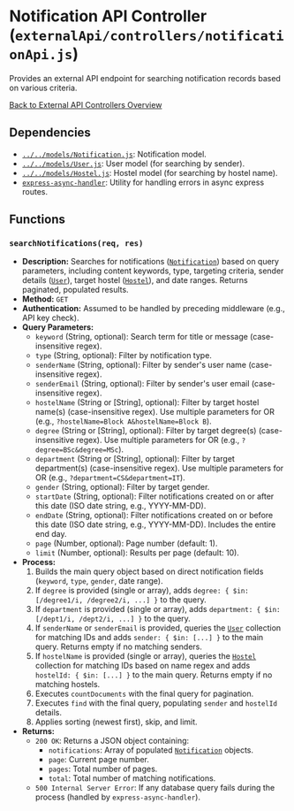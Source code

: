 # Notification API Controller (`externalApi/controllers/notificationApi.js`)

Provides an external API endpoint for searching notification records based on various criteria.

[Back to External API Controllers Overview](README.md)

## Dependencies

- [`../../models/Notification.js`](../../models/Notification.md): Notification model.
- [`../../models/User.js`](../../models/User.md): User model (for searching by sender).
- [`../../models/Hostel.js`](../../models/Hostel.md): Hostel model (for searching by hostel name).
- [`express-async-handler`](https://www.npmjs.com/package/express-async-handler): Utility for handling errors in async express routes.

## Functions

### `searchNotifications(req, res)`

- **Description:** Searches for notifications ([`Notification`](../../models/Notification.md)) based on query parameters, including content keywords, type, targeting criteria, sender details ([`User`](../../models/User.md)), target hostel ([`Hostel`](../../models/Hostel.md)), and date ranges. Returns paginated, populated results.
- **Method:** `GET`
- **Authentication:** Assumed to be handled by preceding middleware (e.g., API key check).
- **Query Parameters:**
  - `keyword` (String, optional): Search term for title or message (case-insensitive regex).
  - `type` (String, optional): Filter by notification type.
  - `senderName` (String, optional): Filter by sender's user name (case-insensitive regex).
  - `senderEmail` (String, optional): Filter by sender's user email (case-insensitive regex).
  - `hostelName` (String or [String], optional): Filter by target hostel name(s) (case-insensitive regex). Use multiple parameters for OR (e.g., `?hostelName=Block A&hostelName=Block B`).
  - `degree` (String or [String], optional): Filter by target degree(s) (case-insensitive regex). Use multiple parameters for OR (e.g., `?degree=BSc&degree=MSc`).
  - `department` (String or [String], optional): Filter by target department(s) (case-insensitive regex). Use multiple parameters for OR (e.g., `?department=CS&department=IT`).
  - `gender` (String, optional): Filter by target gender.
  - `startDate` (String, optional): Filter notifications created on or after this date (ISO date string, e.g., YYYY-MM-DD).
  - `endDate` (String, optional): Filter notifications created on or before this date (ISO date string, e.g., YYYY-MM-DD). Includes the entire end day.
  - `page` (Number, optional): Page number (default: 1).
  - `limit` (Number, optional): Results per page (default: 10).
- **Process:**
  1.  Builds the main query object based on direct notification fields (`keyword`, `type`, `gender`, date range).
  2.  If `degree` is provided (single or array), adds `degree: { $in: [/degree1/i, /degree2/i, ...] }` to the query.
  3.  If `department` is provided (single or array), adds `department: { $in: [/dept1/i, /dept2/i, ...] }` to the query.
  4.  If `senderName` or `senderEmail` is provided, queries the [`User`](../../models/User.md) collection for matching IDs and adds `sender: { $in: [...] }` to the main query. Returns empty if no matching senders.
  5.  If `hostelName` is provided (single or array), queries the [`Hostel`](../../models/Hostel.md) collection for matching IDs based on name regex and adds `hostelId: { $in: [...] }` to the main query. Returns empty if no matching hostels.
  6.  Executes `countDocuments` with the final query for pagination.
  7.  Executes `find` with the final query, populating `sender` and `hostelId` details.
  8.  Applies sorting (newest first), skip, and limit.
- **Returns:**
  - `200 OK`: Returns a JSON object containing:
    - `notifications`: Array of populated [`Notification`](../../models/Notification.md) objects.
    - `page`: Current page number.
    - `pages`: Total number of pages.
    - `total`: Total number of matching notifications.
  - `500 Internal Server Error`: If any database query fails during the process (handled by `express-async-handler`).

